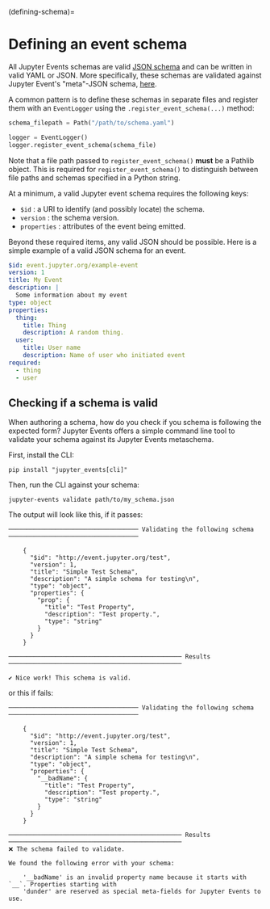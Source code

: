 (defining-schema)=

# Defining an event schema

All Jupyter Events schemas are valid [JSON schema](https://json-schema.org/) and can be written in valid YAML or JSON. More specifically, these schemas are validated against Jupyter Event's "meta"-JSON schema, [here](https://github.com/jupyter/jupyter_events/tree/main/jupyter_events/schemas/event-metaschema.yml).

A common pattern is to define these schemas in separate files and register them with an `EventLogger` using the `.register_event_schema(...)` method:

```python
schema_filepath = Path("/path/to/schema.yaml")

logger = EventLogger()
logger.register_event_schema(schema_file)
```

Note that a file path passed to `register_event_schema()` **must** be a Pathlib
object. This is required for `register_event_schema()` to distinguish between
file paths and schemas specified in a Python string.

At a minimum, a valid Jupyter event schema requires the following keys:

- `$id` : a URI to identify (and possibly locate) the schema.
- `version` : the schema version.
- `properties` : attributes of the event being emitted.

Beyond these required items, any valid JSON should be possible. Here is a simple example of a valid JSON schema for an event.

```yaml
$id: event.jupyter.org/example-event
version: 1
title: My Event
description: |
  Some information about my event
type: object
properties:
  thing:
    title: Thing
    description: A random thing.
  user:
    title: User name
    description: Name of user who initiated event
required:
  - thing
  - user
```

## Checking if a schema is valid

When authoring a schema, how do you check if you schema is following the expected form? Jupyter Events offers a simple command line tool to validate your schema against its Jupyter Events metaschema.

First, install the CLI:

```
pip install "jupyter_events[cli]"
```

Then, run the CLI against your schema:

```
jupyter-events validate path/to/my_schema.json
```

The output will look like this, if it passes:

```
──────────────────────────────────── Validating the following schema ────────────────────────────────────

    {
      "$id": "http://event.jupyter.org/test",
      "version": 1,
      "title": "Simple Test Schema",
      "description": "A simple schema for testing\n",
      "type": "object",
      "properties": {
        "prop": {
          "title": "Test Property",
          "description": "Test property.",
          "type": "string"
        }
      }
    }

──────────────────────────────────────────────── Results ────────────────────────────────────────────────

✔ Nice work! This schema is valid.
```

or this if fails:

```
──────────────────────────────────── Validating the following schema ────────────────────────────────────

    {
      "$id": "http://event.jupyter.org/test",
      "version": 1,
      "title": "Simple Test Schema",
      "description": "A simple schema for testing\n",
      "type": "object",
      "properties": {
        "__badName": {
          "title": "Test Property",
          "description": "Test property.",
          "type": "string"
        }
      }
    }

──────────────────────────────────────────────── Results ────────────────────────────────────────────────
❌ The schema failed to validate.

We found the following error with your schema:

    '__badName' is an invalid property name because it starts with `__`. Properties starting with
    'dunder' are reserved as special meta-fields for Jupyter Events to use.
```
